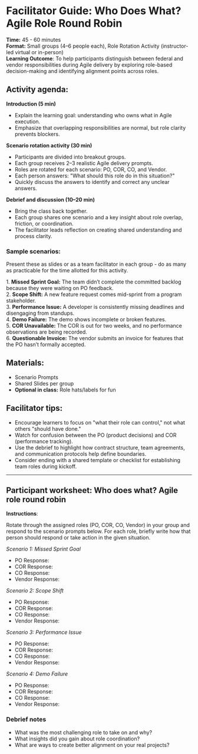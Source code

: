 # Facilitator Guide: Who Does What? Agile Role Round Robin

**Time:** 45 \- 60 minutes  
**Format:** Small groups (4–6 people each), Role Rotation Activity (instructor-led virtual or in-person)</br>
**Learning Outcome**: To help participants distinguish between federal and vendor responsibilities during Agile delivery by exploring role-based decision-making and identifying alignment points across roles.  

## Activity agenda:  

**Introduction (5 min)**
* Explain the learning goal: understanding who owns what in Agile execution.  
* Emphasize that overlapping responsibilities are normal, but role clarity prevents blockers.

**Scenario rotation activity (30 min)**
* Participants are divided into breakout groups.  
* Each group receives 2–3 realistic Agile delivery prompts.  
* Roles are rotated for each scenario: PO, COR, CO, and Vendor.  
* Each person answers: "What should this role do in this situation?"  
* Quickly discuss the answers to identify and correct any unclear answers. 

**Debrief and discussion (10–20 min)**
* Bring the class back together.  
* Each group shares one scenario and a key insight about role overlap, friction, or coordination.  
* The facilitator leads reflection on creating shared understanding and process clarity.

### Sample scenarios:  
Present these as slides or as a team facilitator in each group \- do as many as practicable for the time allotted for this activity. 

1\. **Missed Sprint Goal:** The team didn’t complete the committed backlog because they were waiting on PO feedback.  
2\. **Scope Shift:** A new feature request comes mid-sprint from a program stakeholder.  
3\. **Performance Issue:** A developer is consistently missing deadlines and disengaging from standups.  
4\. **Demo Failure:** The demo shows incomplete or broken features.  
5\. **COR Unavailable:** The COR is out for two weeks, and no performance observations are being recorded.  
6\. **Questionable Invoice:** The vendor submits an invoice for features that the PO hasn’t formally accepted.

## Materials:
* Scenario Prompts  
* Shared Slides per group  
* **Optional in class:** Role hats/labels for fun

## Facilitator tips:
* Encourage learners to focus on "what their role can control," not what others "should have done."  
* Watch for confusion between the PO (product decisions) and COR (performance tracking).  
* Use the debrief to highlight how contract structure, team agreements, and communication protocols help define boundaries.  
* Consider ending with a shared template or checklist for establishing team roles during kickoff.

________________________________________________

## Participant worksheet: Who does what? Agile role round robin

**Instructions**:   

Rotate through the assigned roles (PO, COR, CO, Vendor) in your group and respond to the scenario prompts below. For each role, briefly write how that person should respond or take action in the given situation.

_Scenario 1: Missed Sprint Goal_

- PO Response:
- COR Response:
- CO Response:
- Vendor Response:

_Scenario 2: Scope Shift_

- PO Response:  
- COR Response:  
- CO Response:  
- Vendor Response:

_Scenario 3: Performance Issue_

- PO Response:
- COR Response:
- CO Response:
- Vendor Response:

_Scenario 4: Demo Failure_

- PO Response:
- COR Response:
- CO Response:
- Vendor Response:

### Debrief notes

* What was the most challenging role to take on and why?  
* What insights did you gain about role coordination?  
* What are ways to create better alignment on your real projects?

